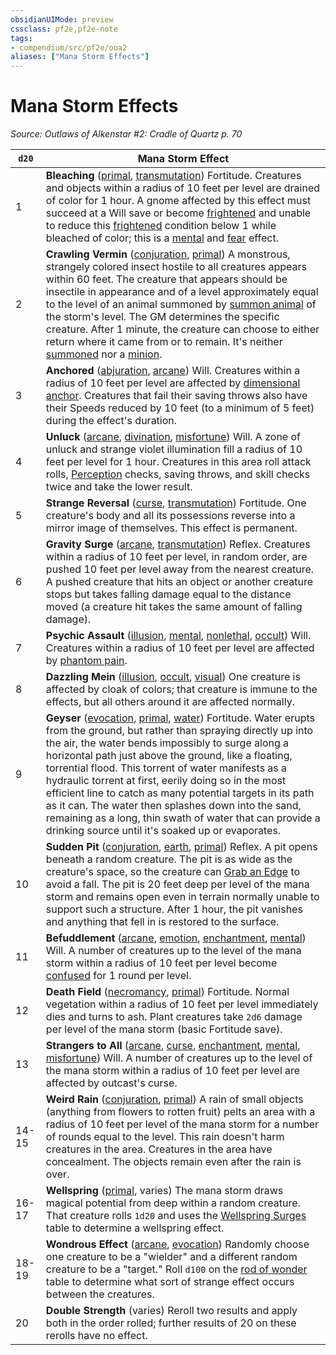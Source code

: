 ```yaml
---
obsidianUIMode: preview
cssclass: pf2e,pf2e-note
tags:
- compendium/src/pf2e/ooa2
aliases: ["Mana Storm Effects"]
---
```

# Mana Storm Effects  
*Source: Outlaws of Alkenstar #2: Cradle of Quartz p. 70*  

| `d20` | Mana Storm Effect |
|-------|-------------------|
| 1 | **Bleaching** ([primal](/rules/traits/primal.md), [transmutation](/rules/traits/transmutation.md)) Fortitude. Creatures and objects within a radius of 10 feet per level are drained of color for 1 hour. A gnome affected by this effect must succeed at a Will save or become [frightened](/rules/conditions.md#Frightened) and unable to reduce this [frightened](/rules/conditions.md#Frightened) condition below 1 while bleached of color; this is a [mental](/rules/traits/mental.md) and [fear](/rules/traits/fear.md) effect. |
| 2 | **Crawling Vermin** ([conjuration](/rules/traits/conjuration.md), [primal](/rules/traits/primal.md)) A monstrous, strangely colored insect hostile to all creatures appears within 60 feet. The creature that appears should be insectile in appearance and of a level approximately equal to the level of an animal summoned by [summon animal](/compendium/spells/summon-animal.md) of the storm's level. The GM determines the specific creature. After 1 minute, the creature can choose to either return where it came from or to remain. It's neither [summoned](/rules/traits/summoned.md) nor a [minion](/rules/traits/minion.md). |
| 3 | **Anchored** ([abjuration](/rules/traits/abjuration.md), [arcane](/rules/traits/arcane.md)) Will. Creatures within a radius of 10 feet per level are affected by [dimensional anchor](/compendium/spells/dimensional-anchor.md). Creatures that fail their saving throws also have their Speeds reduced by 10 feet (to a minimum of 5 feet) during the effect's duration. |
| 4 | **Unluck** ([arcane](/rules/traits/arcane.md), [divination](/rules/traits/divination.md), [misfortune](/rules/traits/misfortune.md)) Will. A zone of unluck and strange violet illumination fill a radius of 10 feet per level for 1 hour. Creatures in this area roll attack rolls, [Perception](/compendium/skills.md#Perception) checks, saving throws, and skill checks twice and take the lower result. |
| 5 | **Strange Reversal** ([curse](/rules/traits/curse.md), [transmutation](/rules/traits/transmutation.md)) Fortitude. One creature's body and all its possessions reverse into a mirror image of themselves. This effect is permanent. |
| 6 | **Gravity Surge** ([arcane](/rules/traits/arcane.md), [transmutation](/rules/traits/transmutation.md)) Reflex. Creatures within a radius of 10 feet per level, in random order, are pushed 10 feet per level away from the nearest creature. A pushed creature that hits an object or another creature stops but takes falling damage equal to the distance moved (a creature hit takes the same amount of falling damage). |
| 7 | **Psychic Assault** ([illusion](/rules/traits/illusion.md), [mental](/rules/traits/mental.md), [nonlethal](/rules/traits/nonlethal.md), [occult](/rules/traits/occult.md)) Will. Creatures within a radius of 10 feet per level are affected by [phantom pain](/compendium/spells/phantom-pain.md). |
| 8 | **Dazzling Mein** ([illusion](/rules/traits/illusion.md), [occult](/rules/traits/occult.md), [visual](/rules/traits/visual.md)) One creature is affected by cloak of colors; that creature is immune to the effects, but all others around it are affected normally. |
| 9 | **Geyser** ([evocation](/rules/traits/evocation.md), [primal](/rules/traits/primal.md), [water](/rules/traits/water.md)) Fortitude. Water erupts from the ground, but rather than spraying directly up into the air, the water bends impossibly to surge along a horizontal path just above the ground, like a floating, torrential flood. This torrent of water manifests as a hydraulic torrent at first, eerily doing so in the most efficient line to catch as many potential targets in its path as it can. The water then splashes down into the sand, remaining as a long, thin swath of water that can provide a drinking source until it's soaked up or evaporates. |
| 10 | **Sudden Pit** ([conjuration](/rules/traits/conjuration.md), [earth](/rules/traits/earth.md), [primal](/rules/traits/primal.md)) Reflex. A pit opens beneath a random creature. The pit is as wide as the creature's space, so the creature can [Grab an Edge](/rules/actions/grab-an-edge.md) to avoid a fall. The pit is 20 feet deep per level of the mana storm and remains open even in terrain normally unable to support such a structure. After 1 hour, the pit vanishes and anything that fell in is restored to the surface. |
| 11 | **Befuddlement** ([arcane](/rules/traits/arcane.md), [emotion](/rules/traits/emotion.md), [enchantment](/rules/traits/enchantment.md), [mental](/rules/traits/mental.md)) Will. A number of creatures up to the level of the mana storm within a radius of 10 feet per level become [confused](/rules/conditions.md#Confused) for 1 round per level. |
| 12 | **Death Field** ([necromancy](/rules/traits/necromancy.md), [primal](/rules/traits/primal.md)) Fortitude. Normal vegetation within a radius of 10 feet per level immediately dies and turns to ash. Plant creatures take `2d6` damage per level of the mana storm (basic Fortitude save). |
| 13 | **Strangers to All** ([arcane](/rules/traits/arcane.md), [curse](/rules/traits/curse.md), [enchantment](/rules/traits/enchantment.md), [mental](/rules/traits/mental.md), [misfortune](/rules/traits/misfortune.md)) Will. A number of creatures up to the level of the mana storm within a radius of 10 feet per level are affected by outcast's curse. |
| 14-15 | **Weird Rain** ([conjuration](/rules/traits/conjuration.md), [primal](/rules/traits/primal.md)) A rain of small objects (anything from flowers to rotten fruit) pelts an area with a radius of 10 feet per level of the mana storm for a number of rounds equal to the level. This rain doesn't harm creatures in the area. Creatures in the area have concealment. The objects remain even after the rain is over. |
| 16-17 | **Wellspring** ([primal](/rules/traits/primal.md), varies) The mana storm draws magical potential from deep within a random creature. That creature rolls `1d20` and uses the [Wellspring Surges](/rules/tables/wellspring-surges-som.md) table to determine a wellspring effect. |
| 18-19 | **Wondrous Effect** ([arcane](/rules/traits/arcane.md), [evocation](/rules/traits/evocation.md)) Randomly choose one creature to be a "wielder" and a different random creature to be a "target." Roll `d100` on the [rod of wonder](/compendium/equipment/items/rod-of-wonder.md) table to determine what sort of strange effect occurs between the creatures. |
| 20 | **Double Strength** (varies) Reroll two results and apply both in the order rolled; further results of 20 on these rerolls have no effect. |